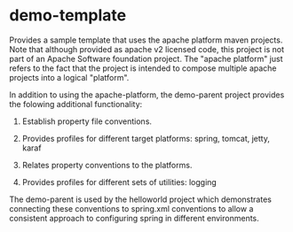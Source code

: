 demo-template
=============

Provides a sample template that uses the apache platform maven projects.
Note that although provided as apache v2 licensed code, this project is not part
of an Apache Software foundation project.  The "apache platform" just refers to
the fact that the project is intended to compose multiple apache projects into a
logical "platform".

In addition to using the apache-platform, the demo-parent project provides the
folowing additional functionality:

1.  Establish property file conventions.

2.  Provides profiles for different target platforms: 
    spring, tomcat, jetty, karaf

3.  Relates property conventions to the platforms.

4.  Provides profiles for different sets of utilities: 
    logging

The demo-parent is used by the helloworld project which demonstrates connecting
these conventions to spring.xml conventions to allow a consistent approach to
configuring spring in different environments.

